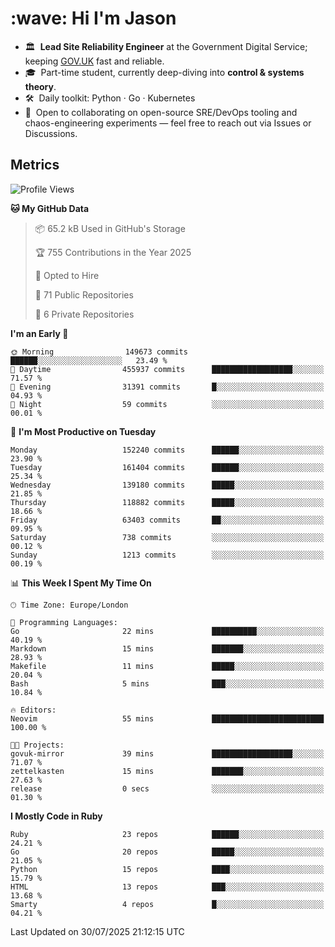 <h1 align="left" id="jason-title">:wave: Hi I'm Jason</h1>

- 🏛️ &nbsp;**Lead Site Reliability Engineer** at the Government Digital Service; keeping [GOV.UK](https://www.gov.uk/) fast and reliable.
- 🎓 &nbsp;Part-time student, currently deep-diving into **control & systems theory**.  
- 🛠️ &nbsp;Daily toolkit: Python · Go · Kubernetes  
- 🤝 &nbsp;Open to collaborating on open-source SRE/DevOps tooling and chaos-engineering experiments — feel free to reach out via Issues or Discussions.


<h2>Metrics</h2>

<!--START_SECTION:waka-->
![Profile Views](http://img.shields.io/badge/Profile%20Views-0-blue)

**🐱 My GitHub Data** 

> 📦 65.2 kB Used in GitHub's Storage 
 > 
> 🏆 755 Contributions in the Year 2025
 > 
> 💼 Opted to Hire
 > 
> 📜 71 Public Repositories 
 > 
> 🔑 6 Private Repositories 
 > 
**I'm an Early 🐤** 

```text
🌞 Morning                149673 commits      ██████░░░░░░░░░░░░░░░░░░░   23.49 % 
🌆 Daytime                455937 commits      ██████████████████░░░░░░░   71.57 % 
🌃 Evening                31391 commits       █░░░░░░░░░░░░░░░░░░░░░░░░   04.93 % 
🌙 Night                  59 commits          ░░░░░░░░░░░░░░░░░░░░░░░░░   00.01 % 
```
📅 **I'm Most Productive on Tuesday** 

```text
Monday                   152240 commits      ██████░░░░░░░░░░░░░░░░░░░   23.90 % 
Tuesday                  161404 commits      ██████░░░░░░░░░░░░░░░░░░░   25.34 % 
Wednesday                139180 commits      █████░░░░░░░░░░░░░░░░░░░░   21.85 % 
Thursday                 118882 commits      █████░░░░░░░░░░░░░░░░░░░░   18.66 % 
Friday                   63403 commits       ██░░░░░░░░░░░░░░░░░░░░░░░   09.95 % 
Saturday                 738 commits         ░░░░░░░░░░░░░░░░░░░░░░░░░   00.12 % 
Sunday                   1213 commits        ░░░░░░░░░░░░░░░░░░░░░░░░░   00.19 % 
```


📊 **This Week I Spent My Time On** 

```text
🕑︎ Time Zone: Europe/London

💬 Programming Languages: 
Go                       22 mins             ██████████░░░░░░░░░░░░░░░   40.19 % 
Markdown                 15 mins             ███████░░░░░░░░░░░░░░░░░░   28.93 % 
Makefile                 11 mins             █████░░░░░░░░░░░░░░░░░░░░   20.04 % 
Bash                     5 mins              ███░░░░░░░░░░░░░░░░░░░░░░   10.84 % 

🔥 Editors: 
Neovim                   55 mins             █████████████████████████   100.00 % 

🐱‍💻 Projects: 
govuk-mirror             39 mins             ██████████████████░░░░░░░   71.07 % 
zettelkasten             15 mins             ███████░░░░░░░░░░░░░░░░░░   27.63 % 
release                  0 secs              ░░░░░░░░░░░░░░░░░░░░░░░░░   01.30 % 
```

**I Mostly Code in Ruby** 

```text
Ruby                     23 repos            ██████░░░░░░░░░░░░░░░░░░░   24.21 % 
Go                       20 repos            █████░░░░░░░░░░░░░░░░░░░░   21.05 % 
Python                   15 repos            ████░░░░░░░░░░░░░░░░░░░░░   15.79 % 
HTML                     13 repos            ███░░░░░░░░░░░░░░░░░░░░░░   13.68 % 
Smarty                   4 repos             █░░░░░░░░░░░░░░░░░░░░░░░░   04.21 % 
```




 Last Updated on 30/07/2025 21:12:15 UTC
<!--END_SECTION:waka-->

<!-- links -->

[issues page]: https://github.com/jasonBirchall/jasonBirchall/issues "jasonBirchall/issues"
